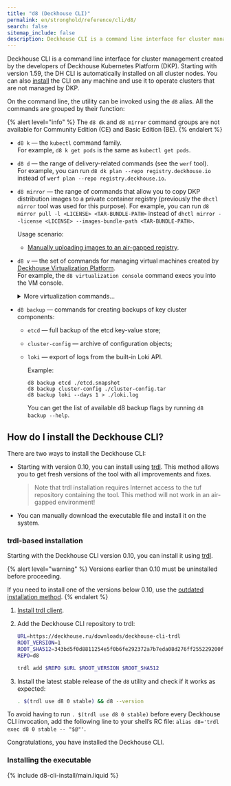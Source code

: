 ```yaml
---
title: "d8 (Deckhouse CLI)"
permalink: en/stronghold/reference/cli/d8/
search: false
sitemap_include: false
description: Deckhouse CLI is a command line interface for cluster management created by the Deckhouse team.
---
```


Deckhouse CLI is a command line interface for cluster management created by the developers of Deckhouse Kubernetes Platform (DKP). Starting with version 1.59, the DH CLI is automatically installed on all cluster nodes. You can also [install](#how-do-i-install-deckhouse-cli) the CLI on any machine and use it to operate clusters that are not managed by DKP.

On the command line, the utility can be invoked using the `d8` alias. All the commands are grouped by their function:

{% alert level="info" %}
The `d8 dk` and `d8 mirror` command groups are not available for Community Edition (CE) and Basic Edition (BE).
{% endalert %}

* `d8 k` — the `kubectl` command family.  
    For example, `d8 k get pods` is the same as `kubectl get pods`.
* `d8 d` — the range of delivery-related commands (see the `werf` tool).  
    For example, you can run `d8 dk plan --repo registry.deckhouse.io` instead of `werf plan --repo registry.deckhouse.io`.

* `d8 mirror` — the range of commands that allow you to copy DKP distribution images to a private container registry (previously the `dhctl mirror` tool was used for this purpose).
  For example, you can run `d8 mirror pull -l <LICENSE> <TAR-BUNDLE-PATH>` instead of `dhctl mirror --license <LICENSE> --images-bundle-path <TAR-BUNDLE-PATH>`.

  Usage scenario:

  - [Manually uploading images to an air-gapped registry](/products/kubernetes-platform/documentation/v1/deckhouse-faq.html#manually-uploading-deckhouse-kubernetes-platform-vulnerability-scanner-db-and-deckhouse-modules-to-private-registry).

* `d8 v` — the set of commands for managing virtual machines created by [Deckhouse Virtualization Platform](https://deckhouse.io/products/virtualization-platform/documentation/user/resource-management/virtual-machines.html).  
    For example, the `d8 virtualization console` command execs you into the VM console.

    <div markdown="0">
    <details><summary>More virtualization commands...</summary>
    <ul>
    <li><code>d8 v console</code> execs you into the VM console.</li>
    <li><code>d8 v port-forward</code> forwards local ports to the virtual machine.</li>
    <li><code>d8 v scp</code> uses the SCP client to work with files on the virtual machine.</li>
    <li><code>d8 v ssh</code> connects you to the virtual machine over SSH.</li>
    <li><code>d8 v vnc</code> connects you to the virtual machine over VNC.</li>
    </ul>
    </details>
    </div>

* `d8 backup` — commands for creating backups of key cluster components:

  * `etcd` — full backup of the etcd key-value store;
  * `cluster-config` — archive of configuration objects;
  * `loki` — export of logs from the built-in Loki API.

    Example:

    ```console
    d8 backup etcd ./etcd.snapshot
    d8 backup cluster-config ./cluster-config.tar
    d8 backup loki --days 1 > ./loki.log
    ```

    You can get the list of available d8 backup flags by running `d8 backup --help`.

## How do I install the Deckhouse CLI?

There are two ways to install the Deckhouse CLI:

* Starting with version 0.10, you can install using [trdl](https://trdl.dev/). This method allows you to get fresh versions of the tool with all improvements and fixes.
  > Note that trdl installation requires Internet access to the tuf repository containing the tool. This method will not work in an air-gapped environment!
* You can manually download the executable file and install it on the system.

### trdl-based installation

Starting with the Deckhouse CLI version 0.10, you can install it using [trdl](https://trdl.dev/).

{% alert level="warning" %}
Versions earlier than 0.10 must be uninstalled before proceeding.

If you need to install one of the versions below 0.10, use the [outdated installation method](#installing-the-executable).
{% endalert %}

1. [Install trdl client](https://trdl.dev/quickstart.html#installing-the-client).

1. Add the Deckhouse CLI repository to trdl:

   ```bash
   URL=https://deckhouse.ru/downloads/deckhouse-cli-trdl
   ROOT_VERSION=1
   ROOT_SHA512=343bd5f0d8811254e5f0b6fe292372a7b7eda08d276ff255229200f84e58a8151ab2729df3515cb11372dc3899c70df172a4e54c8a596a73d67ae790466a0491
   REPO=d8

   trdl add $REPO $URL $ROOT_VERSION $ROOT_SHA512
   ```

1. Install the latest stable release of the `d8` utility and check if it works as expected:

   ```bash
   . $(trdl use d8 0 stable) && d8 --version
   ```

To avoid having to run `. $(trdl use d8 0 stable)` before every Deckhouse CLI invocation, add the following line to your shell’s RC file: `alias d8='trdl exec d8 0 stable -- "$@"'`.

Congratulations, you have installed the Deckhouse CLI.

### Installing the executable

{% include d8-cli-install/main.liquid %}
